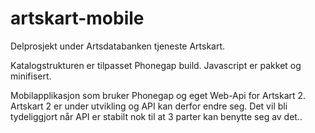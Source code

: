 artskart-mobile
===============

Delprosjekt under Artsdatabanken tjeneste Artskart.

Katalogstrukturen er tilpasset Phonegap build.
Javascript er pakket og minifisert.

Mobilapplikasjon som bruker Phonegap og eget Web-Api for Artskart 2.
Artskart 2 er under utvikling og API kan derfor endre seg.
Det vil bli tydeliggjort når API er stabilt nok til at 3 parter kan benytte seg av det..


